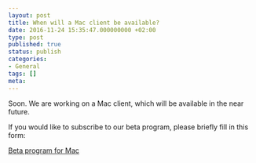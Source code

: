 ```yaml
---
layout: post
title: When will a Mac client be available?
date: 2016-11-24 15:35:47.000000000 +02:00
type: post
published: true
status: publish
categories:
- General
tags: []
meta:
---
```


Soon. We are working on a Mac client, which will be available in the near future.

If you would like to subscribe to our beta program, please briefly fill in this form:

[Beta program for Mac](https://bluemail.me/desktop/mac/)